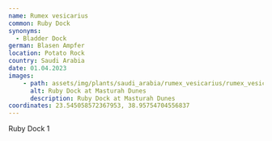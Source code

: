 ```yaml
---
name: Rumex vesicarius
common: Ruby Dock
synonyms:
  - Bladder Dock
german: Blasen Ampfer
location: Potato Rock
country: Saudi Arabia
date: 01.04.2023
images:
    - path: assets/img/plants/saudi_arabia/rumex_vesicarius/rumex_vesicarius_1.jpg
      alt: Ruby Dock at Masturah Dunes
      description: Ruby Dock at Masturah Dunes
coordinates: 23.545058572367953, 38.95754704556837
---
```


Ruby Dock 1